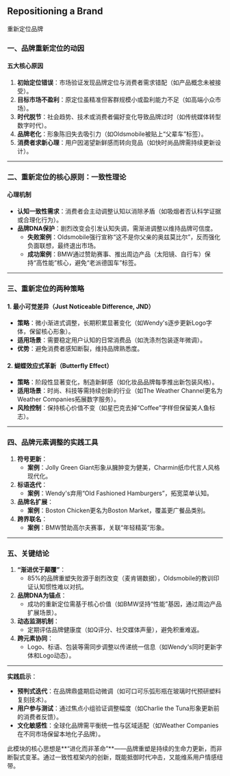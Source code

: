 ## Repositioning a Brand
 
重新定位品牌

### 一、品牌重新定位的动因
#### 五大核心原因
1. **初始定位错误**：市场验证发现品牌定位与消费者需求错配（如产品概念未被接受）。  
2. **目标市场不盈利**：原定位虽精准但客群规模小或盈利能力不足（如高端小众市场）。  
3. **时代脱节**：社会趋势、技术或消费者偏好变化导致品牌过时（如传统媒体转型数字时代）。  
4. **品牌老化**：形象陈旧失去吸引力（如Oldsmobile被贴上“父辈车”标签）。  
5. **消费者求新心理**：用户因渴望新鲜感而转向竞品（如快时尚品牌需持续更新设计）。

---

### 二、重新定位的核心原则：一致性理论
#### **心理机制**
- **认知一致性需求**：消费者会主动调整认知以消除矛盾（如吸烟者否认科学证据或合理化行为）。  
- **品牌DNA保护**：剧烈改变会引发认知失调，需渐进调整以维持品牌可信度。  
  - **失败案例**：Oldsmobile强行宣称“这不是你父亲的奥兹莫比尔”，反而强化负面联想，最终退出市场。  
  - **成功案例**：BMW通过赞助赛事、推出周边产品（太阳镜、自行车）保持“高性能”核心，避免“老派德国车”标签。

---

### 三、重新定位的两种策略
#### **1. 最小可觉差异（Just Noticeable Difference, JND）**
- **策略**：微小渐进式调整，长期积累显著变化（如Wendy's逐步更新Logo字体，保留核心形象）。  
- **适用场景**：需要稳定用户认知的日常消费品（如洗涤剂包装逐年微调）。  
- **优势**：避免消费者感知断裂，维持品牌熟悉度。

#### **2. 蝴蝶效应式革新（Butterfly Effect）**
- **策略**：阶段性显著变化，制造新鲜感（如化妆品品牌每季推出新包装风格）。  
- **适用场景**：时尚、科技等需持续创新的行业（如The Weather Channel更名为Weather Companies拓展数字服务）。  
- **风险控制**：保持核心价值不变（如星巴克去掉“Coffee”字样但保留美人鱼标志）。

---

### 四、品牌元素调整的实践工具
1. **符号更新**：  
   - **案例**：Jolly Green Giant形象从臃肿变为健美，Charmin纸巾代言人风格现代化。  
2. **标语迭代**：  
   - **案例**：Wendy's弃用“Old Fashioned Hamburgers”，拓宽菜单认知。  
3. **品牌名扩展**：  
   - **案例**：Boston Chicken更名为Boston Market，覆盖更广餐品类别。  
4. **跨界联名**：  
   - **案例**：BMW赞助高尔夫赛事，关联“年轻精英”形象。

---

### 五、关键结论
1. **“渐进优于颠覆”**：  
   - 85%的品牌重塑失败源于剧烈改变（麦肯锡数据），Oldsmobile的教训印证认知惯性难以对抗。  
2. **品牌DNA为锚点**：  
   - 成功的重新定位需基于核心价值（如BMW坚持“性能”基因，通过周边产品扩展场景）。  
3. **动态监测机制**：  
   - 定期评估品牌健康度（如Q评分、社交媒体声量），避免积重难返。  
4. **跨元素协同**：  
   - Logo、标语、包装等需同步调整以传递统一信息（如Wendy's同时更新字体和Logo动态）。  

---

**实践启示**：  
- **预判式迭代**：在品牌鼎盛期启动微调（如可口可乐弧形瓶在玻璃时代预研塑料复刻技术）。  
- **用户参与测试**：通过焦点小组验证调整幅度（如Charlie the Tuna形象更新前的消费者反馈）。  
- **文化敏感性**：全球化品牌需平衡统一性与区域适配（如Weather Companies在不同市场保留本地化子品牌）。  

此模块的核心思想是**“进化而非革命”**——品牌重塑是持续的生命力更新，而非断裂式变革。通过一致性框架内的创新，既能抵御时代冲击，又能维系用户情感纽带。